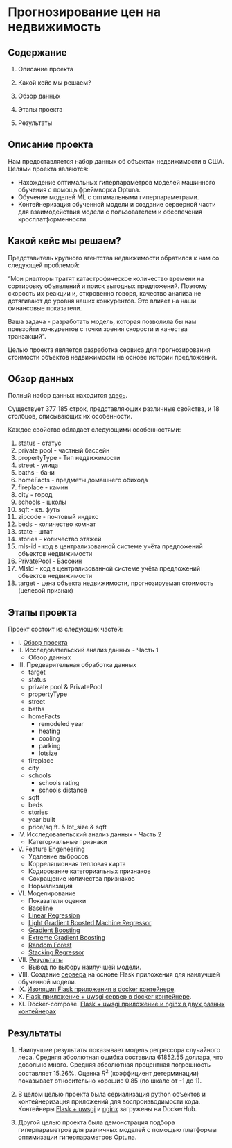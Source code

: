 # Прогнозирование цен на недвижимость

## Содержание
1. Описание проекта

2. Какой кейс мы решаем?

3. Обзор данных

4. Этапы проекта

5. Результаты

## Описание проекта
Нам предоставляется набор данных об объектах недвижимости в США. Целями проекта являются:
* Нахождение оптимальных гиперпараметров моделей машинного обучения с помощь фреймворка Optuna.
* Обучение моделей ML с оптимальными гиперпараметрами.
* Контейнеризация обученной модели и создание серверной части для взаимодействия модели с пользователем и обеспечения кросплатформенности.

## Какой кейс мы решаем?
Представитель крупного агентства недвижимости обратился к нам со следующей проблемой:

“Мои риэлторы тратят катастрофическое количество времени на сортировку объявлений и поиск выгодных предложений. Поэтому скорость их реакции и, откровенно говоря, качество анализа не дотягивают до уровня наших конкурентов. Это влияет на наши финансовые показатели.

Ваша задача - разработать модель, которая позволила бы нам превзойти конкурентов с точки зрения скорости и качества транзакций".

Целью проекта является разработка сервиса для прогнозирования стоимости объектов недвижимости на основе истории предложений.

## Обзор данных
Полный набор данных находится [здесь](https://drive.google.com/file/d/1JdahsdHu4N4-Xhe46VAPQFTqFVC7QTov/view?usp=share_link).

Существует 377 185 строк, представляющих различные свойства, и 18 столбцов, описывающих их особенности.

Каждое свойство обладает следующими особенностями:
1. status - статус
2. private pool - частный бассейн
3. propertyType - Тип недвижимости
4. street - улица
5. baths - бани
6. homeFacts - предметы домашнего обихода
7. fireplace - камин
8. city - город
9. schools - школы
10. sqft - кв. футы
11. zipcode - почтовый индекс
12. beds - количество комнат
13. state - штат
14. stories - количество этажей
15. mls-id - код в централизованной системе учёта предложений объектов недвижимости
16. PrivatePool - Бассеин
17. MlsId - код в централизованной системе учёта предложений объектов недвижимости
18. target - цена объекта недвижимости, прогнозируемая стоимость (целевой признак)

## Этапы проекта
Проект состоит из следующих частей:

* I. [Обзор проекта](https://github.com/AleksandrOsip/Final-project-of-the-first-year-of-stud-origy/blob/main/Processing_and_baseline.ipynb)
* II. Исследовательский анализ данных - Часть 1
  * Обзор данных
* III. Предварительная обработка данных
  * target
  * status
  * private pool & PrivatePool
  * propertyType
  * street
  * baths
  * homeFacts
    * remodeled year
    * heating
    * cooling
    * parking
    * lotsize
  * fireplace
  * city
  * schools
    * schools rating
    * schools distance
  * sqft
  * beds
  * stories
  * year built
  * price/sq.ft. & lot_size & sqft
* IV. Исследовательский анализ данных - Часть 2
  * Категориальные признаки
* V. Feature Engeneering
  * Удаление выбросов
  * Корреляционная тепловая карта
  * Кодирование категориальных признаков
  * Сокращение количества признаков
  * Нормализация
* VI. Моделирование
  * Показатели оценки
  * Baseline
  * [Linear Regression](https://github.com/AleksandrOsip/Final-project-of-the-first-year-of-stud/blob/main/lr.ipynb)
  * [Light Gradient Boosted Machine Regressor](https://github.com/AleksandrOsip/Final-project-of-the-first-year-of-stud/blob/main/Optuna%20-%20LGBMRegressor.ipynb)
  * [Gradient Boosting](https://github.com/AleksandrOsip/Final-project-of-the-first-year-of-stud/blob/main/Optuna%20-%20Gradient%20Boosting.ipynb)
  * [Extreme Gradient Boosting](https://github.com/AleksandrOsip/Final-project-of-the-first-year-of-stud/blob/main/Optuna%20-%20Extreme%20Gradient%20Boosting.ipynb)
  * [Random Forest](https://github.com/AleksandrOsip/Final-project-of-the-first-year-of-stud/blob/main/Optuna%20-%20Random%20Forest.ipynb)
  * [Stacking Regressor](https://github.com/AleksandrOsip/Final-project-of-the-first-year-of-stud/blob/main/Stacking%20Regressor.ipynb)
* VII. [Результаты](https://github.com/AleksandrOsip/Final-project-of-the-first-year-of-stud/blob/main/Results%20of%20model%20training.ipynb)
  * Вывод по выбору наилучшей модели.
* VIII. Создание [сервера](https://github.com/AleksandrOsip/Final-project-of-the-first-year-of-stud/blob/main/app/src/server.py) на основе Flask приложения для наилучшей обученной модели.
* IX. [Изоляция Flask приложения в docker контейнере](https://github.com/AleksandrOsip/Final-project-of-the-first-year-of-stud/blob/main/app/flask.Dockerfile).
* X. [Flask приложение + uwsgi сервер в docker контейнере](https://github.com/AleksandrOsip/Final-project-of-the-first-year-of-stud/blob/main/app/uwsgi.Dockerfile).
* XI. Docker-compose. [Flask + uwsgi приложение и nginx в двух разных контейнерах](https://github.com/AleksandrOsip/Final-project-of-the-first-year-of-stud/blob/main/docker-compose.yml)

## Результаты

1. Наилучшие результаты показывает модель регрессора случайного леса. Средняя абсолютная ошибка составила 61852.55 доллара, что довольно много. Средняя абсолютная процентная погрешность составляет 15.26%. Оценка $R^2$ (коэффициент детерминации) показывает относительно хорошие 0.85 (по шкале от -1 до 1).

2. В целом целью проекта была сериализация python объектов и контейнеризация приложений для воспроизводимости кода. Контейнеры [Flask + uwsgi](https://hub.docker.com/repository/docker/inbhktw72/fin_project_app_uwsgi/general) и [nginx](https://hub.docker.com/repository/docker/inbhktw72/fin_nginx_server/general) загружены на DockerHub.

3. Другой целью проекта была демонстрация подбора гиперпараметров для различных моделей с помощью 
платформы оптимизации гиперпараметров Optuna.